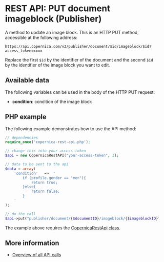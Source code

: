 # REST API: PUT document imageblock (Publisher)

A method to update an image block. This is an HTTP PUT 
method, accessible at the following address:

`https://api.copernica.com/v3/publisher/document/$id/imageblock/$id?access_token=xxxx`

Replace the first `$id` by the identifier of the document and the second `$id` by the identifier of the image block you want to edit.

## Available data

The following variables can be used in the body of the HTTP PUT request:

* **condition**: condition of the image block

## PHP example

The following example demonstrates how to use the API method:

```php
// dependencies
require_once('copernica-rest-api.php');

// change this into your access token
$api = new CopernicaRestAPI("your-access-token", 3);

// data to be sent to the api
$data = array(
    'condition'   =>  '
        if (profile.gender == "men"){ 
            return true;
        }else{
            return false;
        }
    '
);

// do the call
$api->put("publisher/document/{$documentID}/imageblock/{$imageblockID}", $data);
```

The example above requires the [CopernicaRestApi class](rest-php).

## More information

- [Overview of all API calls](rest-api)
